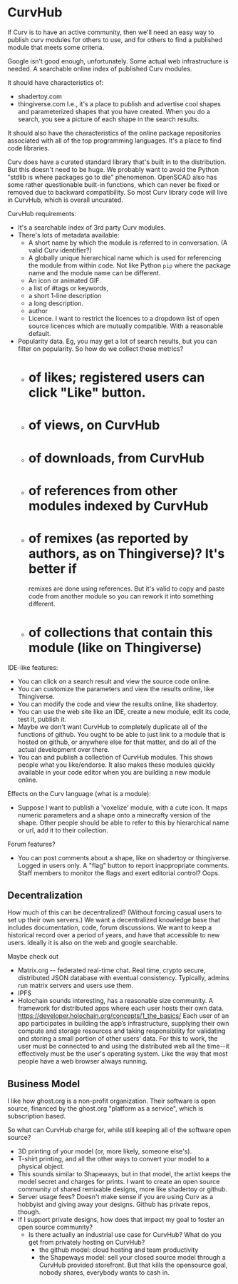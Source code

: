 # CurvHub

If Curv is to have an active community, then we'll need an easy way to
publish curv modules for others to use, and for others to find a published
module that meets some criteria.

Google isn't good enough, unfortunately. Some actual web infrastructure
is needed. A searchable online index of published Curv modules.

It should have characteristics of:
* shadertoy.com
* thingiverse.com
I.e., it's a place to publish and advertise cool shapes and parameterized
shapes that you have created. When you do a search, you see a picture of
each shape in the search results.

It should also have the characteristics of the online package repositories
associated with all of the top programming languages. It's a place to find
code libraries.

Curv does have a curated standard library that's built in to the
distribution. But this doesn't need to be huge. We probably want to avoid
the Python "stdlib is where packages go to die" phenomenon. OpenSCAD also has
some rather questionable built-in functions, which can never be fixed or
removed due to backward compatibility. So most Curv library code will
live in CurvHub, which is overall uncurated.

CurvHub requirements:
* It's a searchable index of 3rd party Curv modules.
* There's lots of metadata available:
  * A short name by which the module is referred to in conversation.
    (A valid Curv identifier?)
  * A globally unique hierarchical name which is used for referencing the
    module from within code. Not like Python `pip` where the package name and
    the module name can be different.
  * An icon or animated GIF.
  * a list of #tags or keywords,
  * a short 1-line description
  * a long description.
  * author
  * Licence. I want to restrict the licences to a dropdown list of
    open source licences which are mutually compatible. With a reasonable
    default.
* Popularity data. Eg, you may get a lot of search results, but you can filter
  on popularity. So how do we collect those metrics?
  * # of likes; registered users can click "Like" button.
  * # of views, on CurvHub
  * # of downloads, from CurvHub
  * # of references from other modules indexed by CurvHub
  * # of remixes (as reported by authors, as on Thingiverse)? It's better if
    remixes are done using references. But it's valid to copy and paste code
    from another module so you can rework it into something different.
  * # of collections that contain this module (like on Thingiverse)

IDE-like features:
  * You can click on a search result and view the source code online.
  * You can customize the parameters and view the results online,
    like Thingiverse.
  * You can modify the code and view the results online, like shadertoy.
  * You can use the web site like an IDE, create a new module, edit its code,
    test it, publish it.
  * Maybe we don't want CurvHub to completely duplicate all of the functions of
    github. You ought to be able to just link to a module that is hosted
    on github, or anywhere else for that matter, and do all of the actual
    development over there.
  * You can and publish a collection of CurvHub modules. This shows people what
    you like/endorse. It also makes these modules quickly available in your
    code editor when you are building a new module online.

Effects on the Curv language (what is a module):
 * Suppose I want to publish a 'voxelize' module, with a cute icon.
   It maps numeric parameters and a shape onto a minecrafty version
   of the shape. Other people should be able to refer to this by hierarchical
   name or url, add it to their collection.

Forum features?
 * You can post comments about a shape, like on shadertoy or thingiverse.
   Logged in users only. A "flag" button to report inappropriate comments.
   Staff members to monitor the flags and exert editorial control? Oops.

## Decentralization
How much of this can be decentralized? (Without forcing casual users
to set up their own servers.) We want a decentralized knowledge base
that includes documentation, code, forum discussions. We want to keep
a historical record over a period of years, and have that accessible
to new users. Ideally it is also on the web and google searchable.

Maybe check out
* Matrix.org -- federated real-time chat. Real time, crypto secure,
  distributed JSON database with eventual consistency.
  Typically, admins run matrix servers and users use them.
* IPFS
* Holochain sounds interesting, has a reasonable size community.
  A framework for distributed apps where each user hosts their own data.
  https://developer.holochain.org/concepts/1_the_basics/
    Each user of an app participates in building the app’s infrastructure,
    supplying their own compute and storage resources and taking responsibility
    for validating and storing a small portion of other users’ data.
  For this to work, the user must be connected to and using the distributed
  web all the time--it effectively must be the user's operating system.
  Like the way that most people have a web browser always running.

## Business Model
I like how ghost.org is a non-profit organization. Their software is open
source, financed by the ghost.org "platform as a service", which is
subscription based.

So what can CurvHub charge for, while still keeping all of the software
open source?
 * 3D printing of your model (or, more likely, someone else's).
 * T-shirt printing, and all the other ways to convert your model to a
   physical object.
 * This sounds similar to Shapeways, but in that model, the artist keeps
   the model secret and charges for prints. I want to create an open source
   community of shared remixable designs, more like shadertoy or github.
 * Server usage fees? Doesn't make sense if you are using Curv as a hobbyist
   and giving away your designs. Github has private repos, though.
 * If I support private designs, how does that impact my goal to foster
   an open source community?
   * Is there actually an industrial use case for CurvHub?
     What do you get from privately hosting on CurvHub?
     * the github model: cloud hosting and team productivity
     * the Shapeways model: sell your closed source model through a
       CurvHub provided storefront. But that kills the opensource goal,
       nobody shares, everybody wants to cash in.
